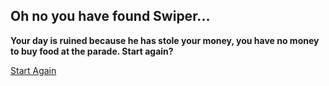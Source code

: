 ## Oh no you have found Swiper...
**Your day is ruined because he has stole your money, you have no money to buy food at the parade. Start again?**

[Start Again](go-out.md)